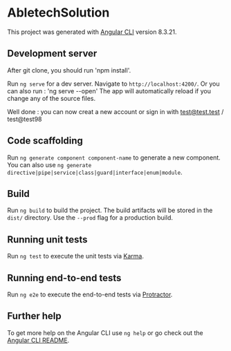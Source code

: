 # AbletechSolution

This project was generated with [Angular CLI](https://github.com/angular/angular-cli) version 8.3.21.

## Development server

After git clone, you should run 'npm install'.

Run `ng serve` for a dev server. Navigate to `http://localhost:4200/`. Or you can also run : 'ng serve --open' 
The app will automatically reload if you change any of the source files.

Well done : you can now creat a new account or sign in with test@test.test / test@test98

## Code scaffolding

Run `ng generate component component-name` to generate a new component. You can also use `ng generate directive|pipe|service|class|guard|interface|enum|module`.

## Build

Run `ng build` to build the project. The build artifacts will be stored in the `dist/` directory. Use the `--prod` flag for a production build.

## Running unit tests

Run `ng test` to execute the unit tests via [Karma](https://karma-runner.github.io).

## Running end-to-end tests

Run `ng e2e` to execute the end-to-end tests via [Protractor](http://www.protractortest.org/).

## Further help

To get more help on the Angular CLI use `ng help` or go check out the [Angular CLI README](https://github.com/angular/angular-cli/blob/master/README.md).
